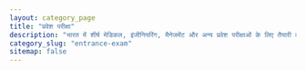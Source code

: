 ```yaml
---
layout: category_page
title: "प्रवेश परीक्षा"
description: "भारत में शीर्ष मेडिकल, इंजीनियरिंग, मैनेजमेंट और अन्य प्रवेश परीक्षाओं के लिए तैयारी की स्ट्रेटेजी और गाइड।"
category_slug: "entrance-exam"
sitemap: false
---
```

